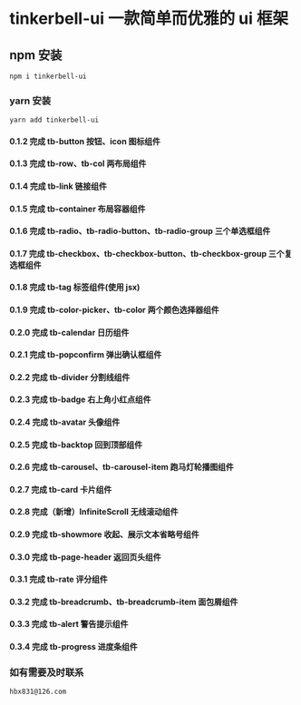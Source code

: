 <!--
 * @Author: your name
 * @Date: 2021-03-16 13:46:50
 * @LastEditTime: 2021-05-20 16:21:54
 * @LastEditors: Please set LastEditors
 * @Description: In User Settings Edit
 * @FilePath: /hx/README.md
-->

# tinkerbell-ui 一款简单而优雅的 ui 框架

## npm 安装

```
npm i tinkerbell-ui
```

### yarn 安装

```
yarn add tinkerbell-ui
```

#### 0.1.2 完成 tb-button 按钮、icon 图标组件

#### 0.1.3 完成 tb-row、tb-col 两布局组件

#### 0.1.4 完成 tb-link 链接组件

#### 0.1.5 完成 tb-container 布局容器组件

#### 0.1.6 完成 tb-radio、tb-radio-button、tb-radio-group 三个单选框组件

#### 0.1.7 完成 tb-checkbox、tb-checkbox-button、tb-checkbox-group 三个复选框组件

#### 0.1.8 完成 tb-tag 标签组件(使用 jsx)

#### 0.1.9 完成 tb-color-picker、tb-color 两个颜色选择器组件

#### 0.2.0 完成 tb-calendar 日历组件

#### 0.2.1 完成 tb-popconfirm 弹出确认框组件

#### 0.2.2 完成 tb-divider 分割线组件

#### 0.2.3 完成 tb-badge 右上角小红点组件

#### 0.2.4 完成 tb-avatar 头像组件

#### 0.2.5 完成 tb-backtop 回到顶部组件

#### 0.2.6 完成 tb-carousel、tb-carousel-item 跑马灯轮播图组件

#### 0.2.7 完成 tb-card 卡片组件

#### 0.2.8 完成（新增）InfiniteScroll 无线滚动组件

#### 0.2.9 完成 tb-showmore 收起、展示文本省略号组件

#### 0.3.0 完成 tb-page-header 返回页头组件

#### 0.3.1 完成 tb-rate 评分组件

#### 0.3.2 完成 tb-breadcrumb、tb-breadcrumb-item 面包屑组件

#### 0.3.3 完成 tb-alert 警告提示组件

#### 0.3.4 完成 tb-progress 进度条组件

### 如有需要及时联系

```
hbx831@126.com
```
